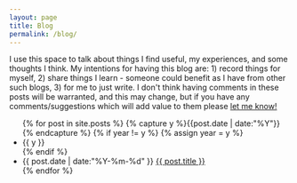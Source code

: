 ```yaml
---
layout: page
title: Blog
permalink: /blog/
---
```


I use this space to talk about things I find useful, my experiences, and some thoughts I think. My intentions for having this blog are: 1) record things for myself, 2) share things I learn - someone could benefit as I have from other such blogs, 3) for me to just write. I don't think having comments in these posts will be warranted, and this may change, but if you have any comments/suggestions which will add value to them please [let me know!](/contact) 

<ul class="listing">
{% for post in site.posts %}
  {% capture y %}{{post.date | date:"%Y"}}{% endcapture %}
  {% if year != y %}
    {% assign year = y %}
    <li class="listing-seperator">{{ y }}</li>
  {% endif %}
  <li class="listing-item">
    <time datetime="{{ post.date | date:"%Y-%m-%d" }}">{{ post.date | date:"%Y-%m-%d" }}</time>
    <a href="{{ post.url | prepend: site.baseurl }}" title="{{ post.title }}">{{ post.title }}</a>
  </li>
{% endfor %}
</ul>
